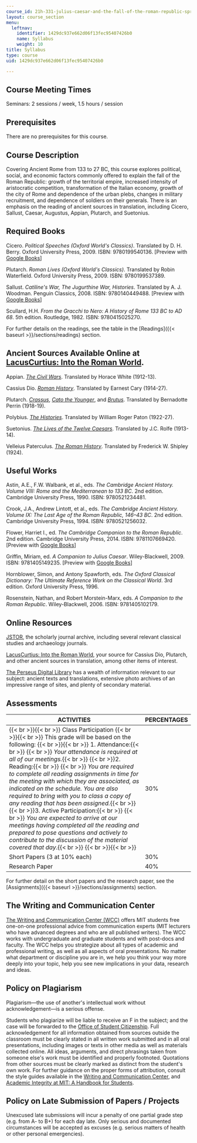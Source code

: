 ```yaml
---
course_id: 21h-331-julius-caesar-and-the-fall-of-the-roman-republic-spring-2016
layout: course_section
menu:
  leftnav:
    identifier: 1429dc937e662d06f13fec95407426b0
    name: Syllabus
    weight: 10
title: Syllabus
type: course
uid: 1429dc937e662d06f13fec95407426b0

---
```


Course Meeting Times
--------------------

Seminars: 2 sessions / week, 1.5 hours / session

Prerequisites
-------------

There are no prerequisites for this course.

Course Description
------------------

Covering Ancient Rome from 133 to 27 BC, this course explores political, social, and economic factors commonly offered to explain the fall of the Roman Republic: growth of the territorial empire, increased intensity of aristocratic competition, transformation of the Italian economy, growth of the city of Rome and dependence of the urban plebs, changes in military recruitment, and dependence of soldiers on their generals. There is an emphasis on the reading of ancient sources in translation, including Cicero, Sallust, Caesar, Augustus, Appian, Plutarch, and Suetonius.

Required Books
--------------

Cicero. _Political Speeches (Oxford World's Classics)_. Translated by D. H. Berry. Oxford University Press, 2009. ISBN: 9780199540136. \[Preview with [Google Books](http://books.google.com/books?id=6gUUDAAAQBAJ&pg=PAfrontcover)\]

Plutarch. _Roman Lives (Oxford World's Classics)_. Translated by Robin Waterfield. Oxford University Press, 2009. ISBN: 9780199537389.

Sallust. _Catiline's War, The Jugurthine War, Histories_. Translated by A. J. Woodman. Penguin Classics, 2008. ISBN: 9780140449488. \[Preview with [Google Books](http://books.google.com/books?id=oJDK1flJeNEC&pg=PAfrontcover)\]

Scullard, H.H. _From the Gracchi to Nero: A History of Rome 133 BC to AD 68_. 5th edition. Routledge, 1982. ISBN: 9780415025270.

For further details on the readings, see the table in the [Readings]({{< baseurl >}}/sections/readings) section.

**Ancient Sources Available Online at [LacusCurtius: Into the Roman World](http://penelope.uchicago.edu/Thayer/E/Roman/home.html)**.
------------------------------------------------------------------------------------------------------------------------------------

Appian. [_The Civil Wars_](http://penelope.uchicago.edu/Thayer/E/Roman/Texts/Appian/Civil_Wars/1*.html). Translated by Horace White (1912-13).

Cassius Dio. [_Roman History_](http://penelope.uchicago.edu/Thayer/E/Roman/Texts/Cassius_Dio/home.html). Translated by Earnest Cary (1914-27).

Plutarch. [_Crassus_](http://penelope.uchicago.edu/Thayer/E/Roman/Texts/Plutarch/Lives/Crassus*.html), [_Cato the Younger_](http://penelope.uchicago.edu/Thayer/E/Roman/Texts/Plutarch/Lives/Cato_Minor*.html), and [_Brutus_](http://penelope.uchicago.edu/Thayer/E/Roman/Texts/Plutarch/Lives/Brutus*.html). Translated by Bernadotte Perrin (1918-19).

Polybius. [_The Histories_](http://penelope.uchicago.edu/Thayer/E/Roman/Texts/Polybius/home.html). Translated by William Roger Paton (1922-27).

Suetonius. [_The Lives of the Twelve Caesars_](http://penelope.uchicago.edu/Thayer/E/Roman/Texts/Suetonius/12Caesars/home.html). Translated by J.C. Rolfe (1913-14).[  
](http://books.google.com/books?id=SCL4DQAAQBAJ&pg=PAfrontcover)

Velleius Paterculus. [_The Roman History_](http://penelope.uchicago.edu/Thayer/E/Roman/Texts/Velleius_Paterculus/home.html). Translated by Frederick W. Shipley (1924).

Useful Works
------------

Astin, A.E., F.W. Walbank, et al., eds. _The Cambridge Ancient History. Volume VIII: Rome and the Mediterranean to 133 BC_. 2nd edition. Cambridge University Press, 1990. ISBN: 9780521234481.

Crook, J.A., Andrew Lintott, et al., eds. _The Cambridge Ancient History. Volume IX: The Last Age of the Roman Republic, 146–43 BC_. 2nd edition. Cambridge University Press, 1994. ISBN: 9780521256032.

Flower, Harriet I., ed. _The Cambridge Companion to the Roman Republic_. 2nd edition. Cambridge University Press, 2014. ISBN: 9781107669420. \[Preview with [Google Books](https://books.google.com/books?id=7SOjAwAAQBAJ&pg=PAfrontcover)\]

Griffin, Miriam, ed. _A Companion to Julius Caesar_. Wiley-Blackwell, 2009. ISBN: 9781405149235. \[Preview with [Google Books](http://books.google.com/books?id=gzOXLGbIIYwC&pg=PAfrontcover)\]

Hornblower, Simon, and Antony Spawforth, eds. _The Oxford Classical Dictionary: The Ultimate Reference Work on the Classical World_. 3rd edition. Oxford University Press, 1996.

Rosenstein, Nathan, and Robert Morstein-Marx, eds. _A Companion to the Roman Republic_. Wiley-Blackwell, 2006. ISBN: 9781405102179.

Online Resources
----------------

[JSTOR](http://www.jstor.org/), the scholarly journal archive, including several relevant classical studies and archaeology journals.

[LacusCurtius: Into the Roman World](http://penelope.uchicago.edu/Thayer/E/Roman/home.html), your source for Cassius Dio, Plutarch, and other ancient sources in translation, among other items of interest.

[The Perseus Digital Library](http://www.perseus.tufts.edu/) has a wealth of information relevant to our subject: ancient texts and translations, extensive photo archives of an impressive range of sites, and plenty of secondary material.

Assessments
-----------

| ACTIVITIES | PERCENTAGES |
| --- | --- |
|  {{< br >}}{{< br >}} Class Participation {{< br >}}{{< br >}} This grade will be based on the following: {{< br >}}{{< br >}} 1.  Attendance:{{< br >}}    {{< br >}}    _Your attendance is required at all of our meetings._{{< br >}}    {{< br >}}2.  Reading:{{< br >}}    {{< br >}}    _You are required to complete all reading assignments in time for the meeting with which they are associated, as indicated on the schedule. You are also required to bring with you to class a copy of any reading that has been assigned._{{< br >}}    {{< br >}}3.  Active Participation:{{< br >}}    {{< br >}}    _You are expected to arrive at our meetings having completed all the reading and prepared to pose questions and actively to contribute to the discussion of the material covered that day_.{{< br >}}     {{< br >}}{{< br >}}  | 30% |
| Short Papers (3 at 10% each) | 30% |
| Research Paper | 40% 

For further detail on the short papers and the research paper, see the [Assignments]({{< baseurl >}}/sections/assignments) section.

The Writing and Communication Center
------------------------------------

[The Writing and Communication Center (WCC)](http://cmsw.mit.edu/writing-and-communication-center/) offers MIT students free one-on-one professional advice from communication experts (MIT lecturers who have advanced degrees and who are all published writers). The WCC works with undergraduate and graduate students and with post-docs and faculty. The WCC helps you strategize about all types of academic and professional writing, as well as all aspects of oral presentations. No matter what department or discipline you are in, we help you think your way more deeply into your topic, help you see new implications in your data, research and ideas.

Policy on Plagiarism
--------------------

Plagiarism—the use of another's intellectual work without acknowledgement—is a serious offense.

Students who plagiarize will be liable to receive an F in the subject; and the case will be forwarded to the [Office of Student Citizenship](http://studentlife.mit.edu/osc). Full acknowledgement for all information obtained from sources outside the classroom must be clearly stated in all written work submitted and in all oral presentations, including images or texts in other media as well as materials collected online. All ideas, arguments, and direct phrasings taken from someone else's work must be identified and properly footnoted. Quotations from other sources must be clearly marked as distinct from the student's own work. For further guidance on the proper forms of attribution, consult the style guides available in the [Writing and Communication Center](http://cmsw.mit.edu/writing-and-communication-center/), and [Academic Integrity at MIT: A Handbook for Students](http://integrity.mit.edu/).

Policy on Late Submission of Papers / Projects
----------------------------------------------

Unexcused late submissions will incur a penalty of one partial grade step (e.g. from A- to B+) for each day late. Only serious and documented circumstances will be accepted as excuses (e.g. serious matters of health or other personal emergencies).